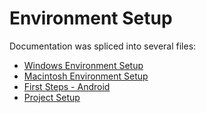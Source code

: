 # Environment Setup

Documentation was spliced into several files:

- [Windows Environment Setup](./env-setup-win.md)
- [Macintosh Environment Setup](./env-setup-mac.md)
- [First Steps - Android](./first-steps-android.md)
- [Project Setup](./project-setup.md)